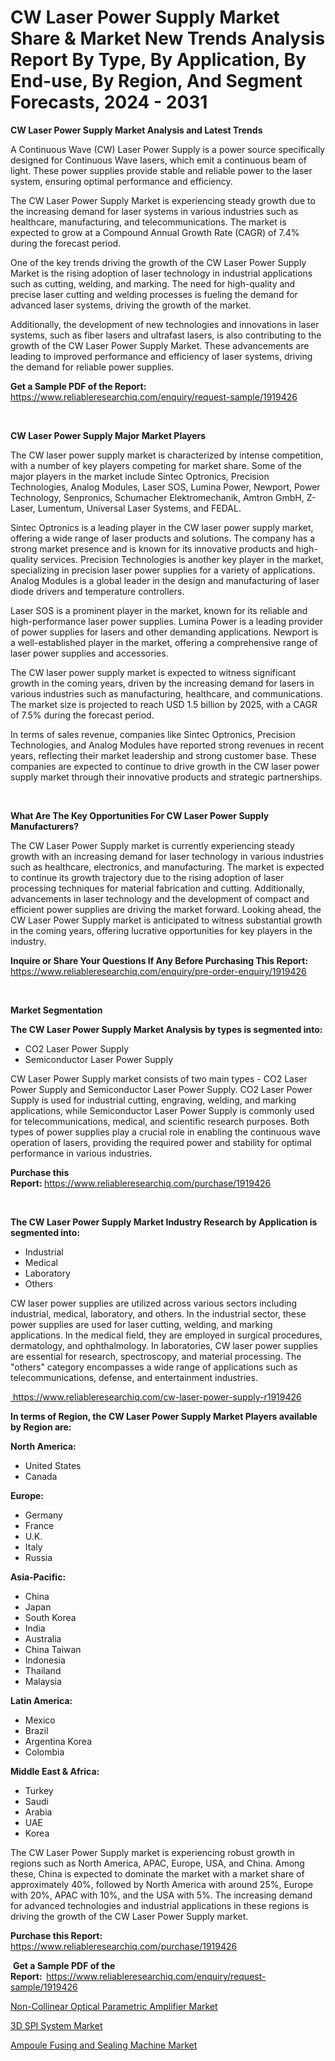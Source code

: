 <p><h1>CW Laser Power Supply Market Share & Market New Trends Analysis Report By Type, By Application, By End-use, By Region, And Segment Forecasts, 2024 - 2031</h1></p><p><strong>CW Laser Power Supply Market Analysis and Latest Trends</strong></p>
<p><p>A Continuous Wave (CW) Laser Power Supply is a power source specifically designed for Continuous Wave lasers, which emit a continuous beam of light. These power supplies provide stable and reliable power to the laser system, ensuring optimal performance and efficiency.</p><p>The CW Laser Power Supply Market is experiencing steady growth due to the increasing demand for laser systems in various industries such as healthcare, manufacturing, and telecommunications. The market is expected to grow at a Compound Annual Growth Rate (CAGR) of 7.4% during the forecast period.</p><p>One of the key trends driving the growth of the CW Laser Power Supply Market is the rising adoption of laser technology in industrial applications such as cutting, welding, and marking. The need for high-quality and precise laser cutting and welding processes is fueling the demand for advanced laser systems, driving the growth of the market.</p><p>Additionally, the development of new technologies and innovations in laser systems, such as fiber lasers and ultrafast lasers, is also contributing to the growth of the CW Laser Power Supply Market. These advancements are leading to improved performance and efficiency of laser systems, driving the demand for reliable power supplies.</p></p>
<p><strong>Get a Sample PDF of the Report:&nbsp;</strong> <a href="https://www.reliableresearchiq.com/enquiry/request-sample/1919426">https://www.reliableresearchiq.com/enquiry/request-sample/1919426</a></p>
<p>&nbsp;</p>
<p><strong>CW Laser Power Supply Major Market Players</strong></p>
<p><p>The CW laser power supply market is characterized by intense competition, with a number of key players competing for market share. Some of the major players in the market include Sintec Optronics, Precision Technologies, Analog Modules, Laser SOS, Lumina Power, Newport, Power Technology, Senpronics, Schumacher Elektromechanik, Amtron GmbH, Z-Laser, Lumentum, Universal Laser Systems, and FEDAL.</p><p>Sintec Optronics is a leading player in the CW laser power supply market, offering a wide range of laser products and solutions. The company has a strong market presence and is known for its innovative products and high-quality services. Precision Technologies is another key player in the market, specializing in precision laser power supplies for a variety of applications. Analog Modules is a global leader in the design and manufacturing of laser diode drivers and temperature controllers.</p><p>Laser SOS is a prominent player in the market, known for its reliable and high-performance laser power supplies. Lumina Power is a leading provider of power supplies for lasers and other demanding applications. Newport is a well-established player in the market, offering a comprehensive range of laser power supplies and accessories.</p><p>The CW laser power supply market is expected to witness significant growth in the coming years, driven by the increasing demand for lasers in various industries such as manufacturing, healthcare, and communications. The market size is projected to reach USD 1.5 billion by 2025, with a CAGR of 7.5% during the forecast period.</p><p>In terms of sales revenue, companies like Sintec Optronics, Precision Technologies, and Analog Modules have reported strong revenues in recent years, reflecting their market leadership and strong customer base. These companies are expected to continue to drive growth in the CW laser power supply market through their innovative products and strategic partnerships.</p></p>
<p>&nbsp;</p>
<p><strong>What Are The Key Opportunities For CW Laser Power Supply Manufacturers?</strong></p>
<p><p>The CW Laser Power Supply market is currently experiencing steady growth with an increasing demand for laser technology in various industries such as healthcare, electronics, and manufacturing. The market is expected to continue its growth trajectory due to the rising adoption of laser processing techniques for material fabrication and cutting. Additionally, advancements in laser technology and the development of compact and efficient power supplies are driving the market forward. Looking ahead, the CW Laser Power Supply market is anticipated to witness substantial growth in the coming years, offering lucrative opportunities for key players in the industry.</p></p>
<p><strong>Inquire or Share Your Questions If Any Before Purchasing This Report:</strong> <a href="https://www.reliableresearchiq.com/enquiry/pre-order-enquiry/1919426">https://www.reliableresearchiq.com/enquiry/pre-order-enquiry/1919426</a></p>
<p>&nbsp;</p>
<p><strong>Market Segmentation</strong></p>
<p><strong>The CW Laser Power Supply Market Analysis by types is segmented into:</strong></p>
<p><ul><li>CO2 Laser Power Supply</li><li>Semiconductor Laser Power Supply</li></ul></p>
<p><p>CW Laser Power Supply market consists of two main types - CO2 Laser Power Supply and Semiconductor Laser Power Supply. CO2 Laser Power Supply is used for industrial cutting, engraving, welding, and marking applications, while Semiconductor Laser Power Supply is commonly used for telecommunications, medical, and scientific research purposes. Both types of power supplies play a crucial role in enabling the continuous wave operation of lasers, providing the required power and stability for optimal performance in various industries.</p></p>
<p><strong>Purchase this Report:&nbsp;</strong><a href="https://www.reliableresearchiq.com/purchase/1919426">https://www.reliableresearchiq.com/purchase/1919426</a></p>
<p>&nbsp;</p>
<p><strong>The CW Laser Power Supply Market Industry Research by Application is segmented into:</strong></p>
<p><ul><li>Industrial</li><li>Medical</li><li>Laboratory</li><li>Others</li></ul></p>
<p><p>CW laser power supplies are utilized across various sectors including industrial, medical, laboratory, and others. In the industrial sector, these power supplies are used for laser cutting, welding, and marking applications. In the medical field, they are employed in surgical procedures, dermatology, and ophthalmology. In laboratories, CW laser power supplies are essential for research, spectroscopy, and material processing. The "others" category encompasses a wide range of applications such as telecommunications, defense, and entertainment industries.</p></p>
<p><a href="https://www.reliableresearchiq.com/cw-laser-power-supply-r1919426">&nbsp;https://www.reliableresearchiq.com/cw-laser-power-supply-r1919426</a></p>
<p><strong>In terms of Region, the CW Laser Power Supply Market Players available by Region are:</strong></p>
<p>
    <p> <strong> North America: </strong>
        <ul>
            <li>United States</li>
            <li>Canada</li>
        </ul>
        </p> 
    <p> <strong> Europe: </strong>
        <ul>
            <li>Germany</li>
            <li>France</li>
            <li>U.K.</li>
            <li>Italy</li>
            <li>Russia</li>
        </ul>
        </p> 
    <p> <strong> Asia-Pacific: </strong>
        <ul>
            <li>China</li>
            <li>Japan</li>
            <li>South Korea</li>
            <li>India</li>
            <li>Australia</li>
            <li>China Taiwan</li>
            <li>Indonesia</li>
            <li>Thailand</li>
            <li>Malaysia</li>
        </ul>
        </p> 
    <p> <strong> Latin America: </strong>
        <ul>
            <li>Mexico</li>
            <li>Brazil</li>
            <li>Argentina Korea</li>
            <li>Colombia</li>
        </ul>
        </p> 
    <p> <strong> Middle East & Africa: </strong>
        <ul>
            <li>Turkey</li>
            <li>Saudi</li>
            <li>Arabia</li>
            <li>UAE</li>
            <li>Korea</li>
        </ul>
    </p>
    </p>
<p><p>The CW Laser Power Supply market is experiencing robust growth in regions such as North America, APAC, Europe, USA, and China. Among these, China is expected to dominate the market with a market share of approximately 40%, followed by North America with around 25%, Europe with 20%, APAC with 10%, and the USA with 5%. The increasing demand for advanced technologies and industrial applications in these regions is driving the growth of the CW Laser Power Supply market.</p></p>
<p><strong>Purchase this Report: </strong><a href="https://www.reliableresearchiq.com/purchase/1919426">https://www.reliableresearchiq.com/purchase/1919426</a></p>
<p>&nbsp;<strong>Get a Sample PDF of the Report:&nbsp;&nbsp;</strong><a href="https://www.reliableresearchiq.com/enquiry/request-sample/1919426">https://www.reliableresearchiq.com/enquiry/request-sample/1919426</a></p>
<p><strong></strong></p>
<p><p><a href="https://github.com/arabintang013/Market-Research-Report-List-1/blob/main/non-collinear-optical-parametric-amplifier-market.md">Non-Collinear Optical Parametric Amplifier Market</a></p><p><a href="https://github.com/kishanagarner91/Market-Research-Report-List-1/blob/main/3d-spi-system-market.md">3D SPI System Market</a></p><p><a href="https://github.com/FredaSauer/Market-Research-Report-List-1/blob/main/ampoule-fusing-and-sealing-machine-market.md">Ampoule Fusing and Sealing Machine Market</a></p></p>